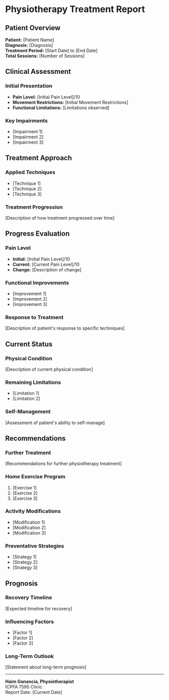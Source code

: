 # Physiotherapy Treatment Report

## Patient Overview

**Patient:** [Patient Name]  
**Diagnosis:** [Diagnosis]  
**Treatment Period:** [Start Date] to [End Date]  
**Total Sessions:** [Number of Sessions]

## Clinical Assessment

### Initial Presentation

- **Pain Level:** [Initial Pain Level]/10
- **Movement Restrictions:** [Initial Movement Restrictions]
- **Functional Limitations:** [Limitations observed]

### Key Impairments

- [Impairment 1]
- [Impairment 2]
- [Impairment 3]

## Treatment Approach

### Applied Techniques

- [Technique 1]
- [Technique 2]
- [Technique 3]

### Treatment Progression

[Description of how treatment progressed over time]

## Progress Evaluation

### Pain Level

- **Initial:** [Initial Pain Level]/10
- **Current:** [Current Pain Level]/10
- **Change:** [Description of change]

### Functional Improvements

- [Improvement 1]
- [Improvement 2]
- [Improvement 3]

### Response to Treatment

[Description of patient's response to specific techniques]

## Current Status

### Physical Condition

[Description of current physical condition]

### Remaining Limitations

- [Limitation 1]
- [Limitation 2]

### Self-Management

[Assessment of patient's ability to self-manage]

## Recommendations

### Further Treatment

[Recommendations for further physiotherapy treatment]

### Home Exercise Program

1. [Exercise 1]
2. [Exercise 2]
3. [Exercise 3]

### Activity Modifications

- [Modification 1]
- [Modification 2]
- [Modification 3]

### Preventative Strategies

- [Strategy 1]
- [Strategy 2]
- [Strategy 3]

## Prognosis

### Recovery Timeline

[Expected timeline for recovery]

### Influencing Factors

- [Factor 1]
- [Factor 2]
- [Factor 3]

### Long-Term Outlook

[Statement about long-term prognosis]

---

**Haim Ganancia, Physiotherapist**  
ICPFA 7595 Clinic  
Report Date: [Current Date]
